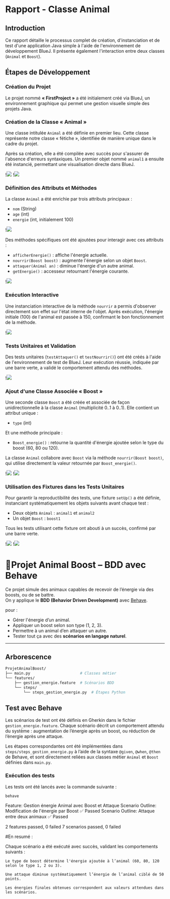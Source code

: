 # Rapport - Classe Animal

## Introduction

Ce rapport détaille le processus complet de création, d'instanciation et de test d'une application Java simple à l'aide de l'environnement de développement BlueJ. Il présente également l'interaction entre deux classes (`Animal` et `Boost`).


## Étapes de Développement

### Création du Projet

Le projet nommé **« FirstProject »** a été initialement créé via BlueJ, un environnement graphique qui permet une gestion visuelle simple des projets Java.

### Création de la Classe « Animal »

Une classe intitulée `Animal` a été définie en premier lieu. Cette classe représente notre classe « fétiche », identifiée de manière unique dans le cadre du projet.

Après sa création, elle a été compilée avec succès pour s'assurer de l'absence d'erreurs syntaxiques. Un premier objet nommé `animal1` a ensuite été instancié, permettant une visualisation directe dans BlueJ.

!![](Agilit-_TP1/Projet_metha_images/Instancier_Classe.png)
!![](Projet_metha_images/Création_et_compilation_classe.png)

### Définition des Attributs et Méthodes

La classe `Animal` a été enrichie par trois attributs principaux :

- `nom` (String)
- `age` (int)
- `energie` (int, initialement 100)

!![](Projet_metha_images/variable_animal.png)

Des méthodes spécifiques ont été ajoutées pour interagir avec ces attributs :

- `afficherEnergie()` : affiche l'énergie actuelle.
- `nourrir(Boost boost)` : augmente l'énergie selon un objet `Boost`.
- `attaquer(Animal an)` : diminue l'énergie d'un autre animal.
- `getEnergie()` : accesseur retournant l'énergie courante.

!![](Projet_metha_images/animal_methode.png)

### Exécution Interactive

Une instanciation interactive de la méthode `nourrir` a permis d'observer directement son effet sur l'état interne de l'objet. Après exécution, l'énergie initiale (100) de l'animal est passée à 150, confirmant le bon fonctionnement de la méthode.

!![](Projet_metha_images/nourrir_effet.png)

### Tests Unitaires et Validation

Des tests unitaires (`testAttaquer()` et `testNourrir()`) ont été créés à l'aide de l'environnement de test de BlueJ. Leur exécution réussie, indiquée par une barre verte, a validé le comportement attendu des méthodes.

!![](Projet_metha_images/Tester_methode_classe.png)

### Ajout d'une Classe Associée « Boost »

Une seconde classe `Boost` a été créée et associée de façon unidirectionnelle à la classe `Animal` (multiplicité 0..1 à 0..1). Elle contient un attribut unique :

- `type` (int)

Et une méthode principale :

- `Boost_energie()` : retourne la quantité d'énergie ajoutée selon le type du boost (60, 80 ou 120).

La classe `Animal` collabore avec `Boost` via la méthode `nourrir(Boost boost)`, qui utilise directement la valeur retournée par `Boost_energie()`.

!![](Projet_metha_images/boost_variable.png)
!![](Projet_metha_images/boost_methodes.png)

### Utilisation des Fixtures dans les Tests Unitaires

Pour garantir la reproductibilité des tests, une fixture `setUp()` a été définie, instanciant systématiquement les objets suivants avant chaque test :

- Deux objets `Animal` : `animal1` et `animal2`
- Un objet `Boost` : `boost1`

Tous les tests utilisant cette fixture ont abouti à un succès, confirmé par une barre verte.

!![](Projet_metha_images/Test_fixture(13).png)
!![](Projet_metha_images/Question_12.png)




# 🐾Projet Animal Boost – BDD avec Behave

Ce projet simule des animaux capables de recevoir de l’énergie via des boosts, ou de se battre.  
On y applique le **BDD (Behavior Driven Development)** avec [Behave](https://behave.readthedocs.io/).

pour :

- Gérer l'énergie d’un animal.
- Appliquer un boost selon son type (1, 2, 3).
- Permettre à un animal d’en attaquer un autre.
- Tester tout ça avec des **scénarios en langage naturel**.

---

##  Arborescence

```bash
ProjetAnimalBoost/
├── main.py                      # Classes métier
└── features/
    ├── gestion_energie.feature  # Scénarios BDD
    └── steps/
        └── steps_gestion_energie.py  # Étapes Python
```

##  Test avec Behave

Les scénarios de test ont été définis en Gherkin dans le fichier `gestion_energie.feature`. Chaque scénario décrit un comportement attendu du système : augmentation de l’énergie après un boost, ou réduction de l’énergie après une attaque.

Les étapes correspondantes ont été implémentées dans `steps/steps_gestion_energie.py` à l’aide de la syntaxe `@given`, `@when`, `@then` de Behave, et sont directement reliées aux classes métier `Animal` et `Boost` définies dans `main.py`.

###  Exécution des tests

Les tests ont été lancés avec la commande suivante :

```bash
behave
```
Feature: Gestion énergie Animal avec Boost et Attaque
  Scenario Outline: Modification de l'énergie par Boost     ✅ Passed
  Scenario Outline: Attaque entre deux animaux              ✅ Passed

2 features passed, 0 failed
7 scenarios passed, 0 failed

#En resumé :

Chaque scénario a été exécuté avec succès, validant les comportements suivants :

    Le type de boost détermine l'énergie ajoutée à l’animal (60, 80, 120 selon le type 1, 2 ou 3).

    Une attaque diminue systématiquement l’énergie de l’animal ciblé de 50 points.

    Les énergies finales obtenues correspondent aux valeurs attendues dans les scénarios.

